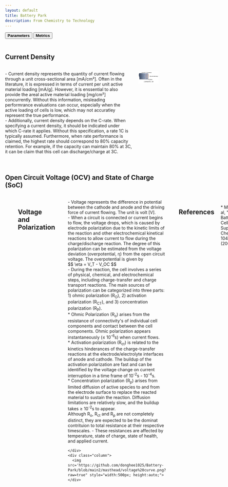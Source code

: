 ```yaml
---
layout: default
title: Battery Park
description: From Chemistry to Technology
---
```



<div class="tab">
  <button class="tablinks" onclick="openCity(event, 'Parameters')"><b>Parameters</b></button>
  <button class="tablinks" onclick="openCity(event, 'Metrics')"><b>Metrics</b></button>
</div>

<!-- Tab content -->
<div id="Parameters" class="tabcontent">

  <br>
  <h2> Current Density </h2>
  <br>
  <div class="columns">
    <div class="column">
      - Current density represents the quantity of current flowing through a unit cross-sectional area [mA/cm²]. Often in the literature, it is expressed in terms of current per unit active material loading [mA/g]. However, it is enssential to also provide the areal active material loading [mg/cm²] concurrently. Without this information, misleading performrance evaluations can occur, especially when the active loading of cells is low, which may not accuratley represent the true performance.
    <br>
      - Additionally, current density depends on the C-rate. When specifying a current density, it should be indicated under which C-rate it applies. Without this specification, a rate 1C is typically assumed. Furthermore, when rate performance is claimed, the highest rate should correspond to 80% capacity retention. For example, if the capacity can maintain 80% at 3C, it can be claim that this cell can discharge/charge at 3C.
    <br>
    </div>
    <div class="column">
      <img src='https://github.com/donghee1025/Battery-Park/blob/main2/masthead/CurrentDensity.png?raw=true' alt="Current density" style="width:500px; height:auto;">
    </div>
  </div>

<br>
<br>
  
  <h2> Open Circuit Voltage (OCV) and State of Charge (SoC) </h2>
<br>
  <div class="columns">
    <div class="column">
      - OCV and SOC are important parameters in battery characterization.
      <br>
      - OCV represents the potential difference between the cathode and anode when no current or voltage is applied. Theoretically, assuming that all active electrode particles are fully connected by conductive additives and maintain electrical neutrality, the OCV can be calculated from the difference in Gibbs free energy between cathode and anode materials.

      <script src='https://cdnjs.cloudflare.com/ajax/libs/mathjax/2.7.4/MathJax.js?config=default'></script>
      $$ V_OC = - frac{\lambda G}{nF} $$
      
      <br>
      - OCV is used as an important metric to analyze electrode health and identify potential issues such as internal resistance, and capacity fade by measuring deviations from the OCV.
      <br>
      - SOC represents the remaining capacity available in the battery at any given point in time. It is expressed as a percentage, where 100% indicates the battery is fully charged, and 0% indicates that it is complete discharge.
      <br>
      - Since the (electro-)chemical potential of the cathode and anode varies with state of charge, OCV depends on SOC.
      <br>
      - OCV and SOC are used for battery health assessment, quality control, and aging monitoring.
    </div>
    <div class="column">
      <img src='https://github.com/donghee1025/Battery-Park/blob/main2/masthead/OCV_SOC.png?raw=true' alt="OCV" style="width:500px; height:auto;">
    </div>
  </div>

<br>
<br>

  <h2> Voltage and Polarization </h2>
  <br>
    <div class="columns">
      <div class="column">
      - Voltage represents the difference in potential between the cathode and anode and the driving force of current flowing. The unit is volt [V].
        <br>
      - When a circuit is connected or current begins to flow, the voltage drops, which is caused by electrode polarization due to the kinetic limits of the reaction and other electrochemical kinetical reactions to allow current to flow during the charge/discharge reaction. The degree of this polarization can be estimated from the voltage deviation (overpotential, η) from the open circuit voltage. The overpotential is given by 
        <br>
        $$ \eta = V_T - V_OC $$
        <br>
      - During the reaction, the cell involves a series of physical, chemical, and electrochemical steps, including charge-transfer and charge transport reactions. The main sources of polarization can be categorized into three parts: 1) ohmic polarization (R<sub>O</sub>), 2) activation polarization (R<sub>CT</sub>), and 3) concentration polarization (R<sub>P</sub>).
      <br>
       * Ohmic Polarization (R<sub>o</sub>) arises from the resistance of connectivity's of individual cell components and contact between the cell components. Ohmic polarization appears instantaneously (≤ 10<sup>-6</sup>s) when current flows.
        <br>
       * Activation polarization (R<sub>ct</sub>) is related to the kinetics hinderances of the charge-transfer reactions at the electrode/electrolyte interfaces of anode and cathode. The buildup of the activation polarization are fast and can be identified by the voltage change on current interruption in a time frame of 10<sup>-2</sup>s - 10<sup>-4</sup>s.
       <br>
        * Concentration polarization (R<sub>p</sub>) arises from limited diffusion of active species to and from the electrode surface to replace the reacted material to sustain the reaction. Diffusion limitations are relatively slow, and the buildup takes ≥ 10<sup>-2</sup>s to appear.
      <br>
      Although R<sub>o</sub>, R<sub>ct</sub> and R<sub>p</sub> are not completely distinct, they are expected to be the dominat contrituion to total resistance at their respective timescales.
     - These resistances are affected by temperature, state of charge, state of health, and applied current.

    </div>
    <div class="column">
      <img src='https://github.com/donghee1025/Battery-Park/blob/main2/masthead/voltage%20curve.png?raw=true" style="width:500px; height:auto;">
    </div>
  </div>

<br>
<br>

  <h2> References </h2>
  <br>
  * Martin Winter, et al, "What Are Batteries, Fuel Cells, and Supercapacitors?", Chemical Reviews, 104, 4245-4269 (2004)


</div>

<div id="Metrics" class="tabcontent">
    <br>
  <h2> Voltage & Capacity </h2>
    <br>
  <div class="columns">
    <div class="column">
      - Cell voltage is dependent on the chemistry of chemical compounds assembled. Nominal voltage is more like an average (or typical) voltage for the system different from the precise operating cell voltage (under load). For lead-acid, the nominal voltage is 2V. For nickel-based, it is 1.2V. For lithium-ion, it is typically more than 3V.
    <br>
      - Cell capacity states the quantity of charge in the cell and is dependent on the amount of active materials used. It is measured in Amphere-hours.
    <br>    
      - Specific capacity is the capacity measured per unit mass. This can be calculated theoretically using its molecular weight and Faraday constant:
    <br>
      - With this parameter, areal capacity can also be obtained by multiplying it with time.
    </div>
    <div class="column">
      <img src='https://github.com/donghee1025/Battery-Park/blob/main2/masthead/voltage%20curve.png?raw=true' alt="Current density" style="width:500px; height:auto;">
    </div>
  </div>

    <br>
    <br>
  <h2> Energy & Power </h2>
    <br>
  <div class="columns">
    <div class="column">
      - Energy stored in the cell is defined as the Capacity multiplied by Voltage and its unit is Wh and can be described as:
    <br>
      - Power is the rate at which how fast the energy can be delivered. Its unit is in Watts. Instantaneous power is simply Current times Voltage at the certain time during battery operation. Average power is defined as:
    <br>    
      - Energy density and power density is energy and power normalized by the cell mass. Hence, the unit is Wh/kg and W/kg, respectively. Energy density can be approximated by multiplying specific capacity with nominal voltage.
    <br>
      - Typically, it is difficult for batteries to have both metrics met at the high end. High energy density demands the cell to be discharged at a slow rate for it to reach its maximum capacity and avoid polarization losses. However, since a lower current rate means longer discharge time, power density will be low. For high power density, energy density is likely sacrificed. This trend is illustrated in a Ragone Plot.
    </div>
    <div class="column">
      <img src='https://github.com/donghee1025/Battery-Park/blob/main2/masthead/voltage%20curve_energy.png?raw=true' alt="Current density" style="width:500px; height:auto;">
    </div>
  </div>
  
</div>

